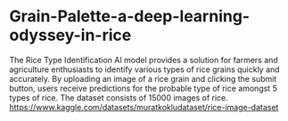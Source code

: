 # Grain-Palette-a-deep-learning-odyssey-in-rice
The Rice Type Identification AI model provides a solution for farmers and agriculture enthusiasts to identify various types of rice grains quickly and accurately. By uploading an image of a rice grain and clicking the submit button, users receive predictions for the probable type of rice amongst 5 types of rice.
The dataset consists of 15000 images of rice.
https://www.kaggle.com/datasets/muratkokludataset/rice-image-dataset

